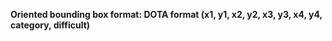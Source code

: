 **Oriented bounding box format:
DOTA format (x1, y1, x2, y2, x3, y3, x4, y4, category, difficult)**
